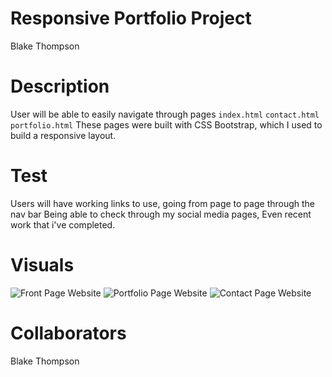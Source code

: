 # Responsive Portfolio Project

Blake Thompson

# Description

User will be able to easily navigate through pages
`index.html`
`contact.html`
`portfolio.html`
These pages were built with CSS Bootstrap, which I used to build a responsive layout.

# Test

Users will have working links to use, going from page to page through the nav bar
Being able to check through my social media pages,
Even recent work that i've completed.

# Visuals

![Front Page Website](https://github.com/fleshborne/Responsive-Portfolio/blob/master/Assets/picsforreadme/GYfwoMg.png)
![Portfolio Page Website](https://github.com/fleshborne/Responsive-Portfolio/blob/master/Assets/picsforreadme/A4rNK1k.png)
![Contact Page Website](https://github.com/fleshborne/Responsive-Portfolio/blob/master/Assets/picsforreadme/I8zebVz.png)

# Collaborators

Blake Thompson



